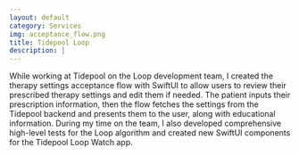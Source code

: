 ```yaml
---
layout: default
category: Services
img: acceptance_flow.png
title: Tidepool Loop
description: |
---
```

While working at Tidepool on the Loop development team, I created the therapy settings acceptance flow with SwiftUI to allow users to review their prescribed therapy settings and edit them if needed. The patient inputs their prescription information, then the flow fetches the settings from the Tidepool backend and presents them to the user, along with educational information. During my time on the team, I also developed comprehensive high-level tests for the Loop algorithm and created new SwiftUI components for the Tidepool Loop Watch app.